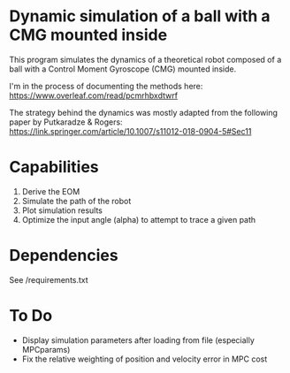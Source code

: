 # Dynamic simulation of a ball with a CMG mounted inside
This program simulates the dynamics of a theoretical robot composed of a ball with a Control Moment Gyroscope (CMG) mounted inside.

I'm in the process of documenting the methods here: https://www.overleaf.com/read/pcmrhbxdtwrf

The strategy behind the dynamics was mostly adapted from the following paper by Putkaradze & Rogers:
https://link.springer.com/article/10.1007/s11012-018-0904-5#Sec11

# Capabilities
1. Derive the EOM
2. Simulate the path of the robot
3. Plot simulation results
4. Optimize the input angle (alpha) to attempt to trace a given path

# Dependencies
See /requirements.txt

# To Do
* Display simulation parameters after loading from file (especially MPCparams)
* Fix the relative weighting of position and velocity error in MPC cost


